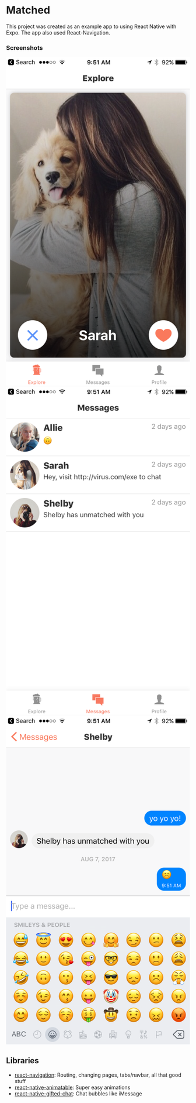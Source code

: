 # Matched

This project was created as an example app to using React Native with Expo. The app also used React-Navigation.

### Screenshots
![Explore](./screenshots/explore.png "Explore")
![Messages](./screenshots/messages.png "Messages")
![Chat](./screenshots/chat.png "Chat")

## Libraries
- [react-navigation](https://github.com/react-community/react-navigation): Routing, changing pages, tabs/navbar, all that good stuff
- [react-native-animatable](https://github.com/oblador/react-native-animatable): Super easy animations
- [react-native-gifted-chat](https://github.com/FaridSafi/react-native-gifted-chat): Chat bubbles like iMessage